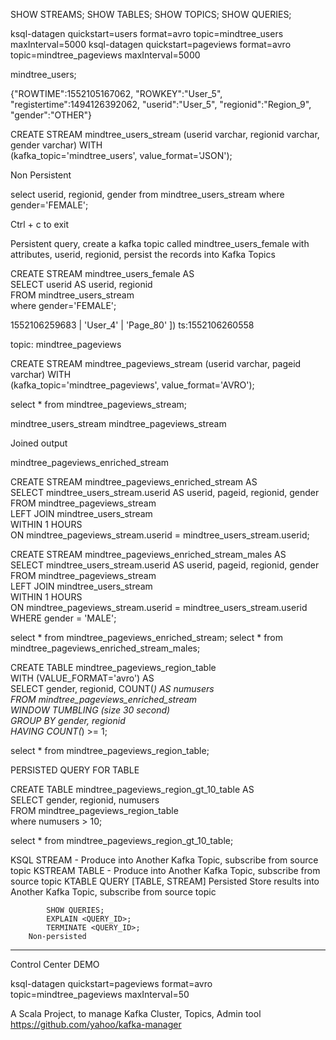 
SHOW STREAMS;
SHOW TABLES;
SHOW TOPICS;
SHOW QUERIES;


ksql-datagen quickstart=users format=avro topic=mindtree_users maxInterval=5000
ksql-datagen quickstart=pageviews format=avro topic=mindtree_pageviews maxInterval=5000


mindtree_users;


{"ROWTIME":1552105167062,
 "ROWKEY":"User_5",
  "registertime":1494126392062,
  "userid":"User_5",
  "regionid":"Region_9",
  "gender":"OTHER"}

CREATE STREAM mindtree_users_stream (userid varchar, regionid varchar, gender varchar) WITH \
(kafka_topic='mindtree_users', value_format='JSON');

Non Persistent

select userid, regionid, gender from mindtree_users_stream where gender='FEMALE';

Ctrl + c to exit

Persistent query, create a kafka topic called mindtree_users_female
with attributes, userid, regionid, persist the records into Kafka Topics

CREATE STREAM mindtree_users_female AS \
SELECT userid AS userid, regionid \
FROM mindtree_users_stream \
where gender='FEMALE';


 1552106259683 | 'User_4' | 'Page_80' ]) ts:1552106260558

topic: mindtree_pageviews



CREATE STREAM mindtree_pageviews_stream (userid varchar, pageid varchar) WITH \
(kafka_topic='mindtree_pageviews', value_format='AVRO');

select * from mindtree_pageviews_stream;


mindtree_users_stream
mindtree_pageviews_stream

Joined output

mindtree_pageviews_enriched_stream


CREATE STREAM mindtree_pageviews_enriched_stream AS \
SELECT mindtree_users_stream.userid AS userid, pageid, regionid, gender \
FROM mindtree_pageviews_stream \
LEFT JOIN mindtree_users_stream \
  WITHIN 1 HOURS \
  ON mindtree_pageviews_stream.userid = mindtree_users_stream.userid;

CREATE STREAM mindtree_pageviews_enriched_stream_males AS \
SELECT mindtree_users_stream.userid AS userid, pageid, regionid, gender \
FROM mindtree_pageviews_stream \
LEFT JOIN mindtree_users_stream \
  WITHIN 1 HOURS \
  ON mindtree_pageviews_stream.userid = mindtree_users_stream.userid \
  WHERE gender = 'MALE';


select *  from mindtree_pageviews_enriched_stream;
select *  from mindtree_pageviews_enriched_stream_males;

CREATE TABLE mindtree_pageviews_region_table \
        WITH (VALUE_FORMAT='avro') AS \
        SELECT gender, regionid, COUNT(*) AS numusers \
        FROM mindtree_pageviews_enriched_stream \
        WINDOW TUMBLING (size 30 second) \
        GROUP BY gender, regionid \
        HAVING COUNT(*) >= 1;

select *  from mindtree_pageviews_region_table;

PERSISTED QUERY FOR TABLE


CREATE TABLE mindtree_pageviews_region_gt_10_table AS \
SELECT gender, regionid, numusers \
FROM mindtree_pageviews_region_table \
where numusers > 10;

select *  from mindtree_pageviews_region_gt_10_table;




KSQL
    STREAM - Produce into Another Kafka Topic, subscribe from source topic
        KSTREAM
    TABLE - Produce into Another Kafka Topic, subscribe from source topic
        KTABLE
    QUERY [TABLE, STREAM]
        Persisted
            Store results into Another Kafka Topic, subscribe from source topic

            SHOW QUERIES;
            EXPLAIN <QUERY_ID>;
            TERMINATE <QUERY_ID>;
        Non-persisted

---


Control Center DEMO


ksql-datagen quickstart=pageviews format=avro topic=mindtree_pageviews maxInterval=50


A Scala Project, to manage Kafka Cluster, Topics, Admin tool
https://github.com/yahoo/kafka-manager



